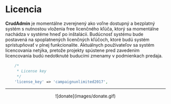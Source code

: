 # Licencia
**CrudAdmin** je momentálne zverejnený ako voľne dostupný a
bezplatný systém s nutnostou vloženia free licenčného kľúča, ktorý sa
momentálne nachádza v systéme hneď po inštalácii. Budúcnosť systému bude
postavená na spoplatnených licenčných kľúčoch, ktoré budú systém
sprístupňovať v plnej funkcionalite. Aktuálnych používateľov sa systém
licencovania netýka, pretože projekty spústene pred zavedenim licencovania
budú nedotknuté buducími zmenamy v podmienkach predaja.

```PHP
    /*
     * License key
     */
    'license_key' => 'campaignunlimited2017',
```

---

<div style="text-align: center;">
    ![donate](images/donate.gif)
</div>